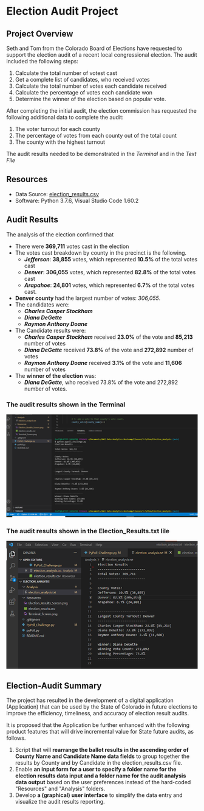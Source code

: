 # Election Audit Project

## Project Overview
Seth and Tom from the Colorado Board of Elections have requested to support the election audit of a recent local congressional election. The audit included the following steps:
1. Calculate the total number of votest cast
2. Get a complete list of candidates, who received votes
3. Calculate the total number of votes each candidate received
4. Calculate the percentage of votes each candidate won
5. Determine the winner of the election based on popular vote.

After completing the initial audit, the election commission has requested the following additional data to complete the audit:
1. The voter turnout for each county
2. The percentage of votes from each county out of the total count
3. The county with the highest turnout

The audit results needed to be demonstrated in the *Terminal* and in the *Text File*

## Resources
- Data Source: [election_results.csv](https://2u-data-curriculum-team.s3.amazonaws.com/dataviz-online/module_3/election_results.csv)
- Software: Python 3.7.6, Visual Studio Code 1.60.2

## Audit Results
The analysis of the election confirmed that
- There were **369,711** votes cast in the election
- The votes cast breakdown by county in the precinct is the following. 
  - ***Jefferson***: **38,855** votes, which represented **10.5%** of the total votes cast
  - ***Denver***: **306,055** votes, which represented **82.8%** of the total votes cast
  - ***Arapahoe***: **24,801** votes, which represented **6.7%** of the total votes cast.
- **Denver county** had the largest number of votes: *306,055*.
- The candidates were:
  - ***Charles Casper Stockham***
  - ***Diana DeGette***
  - ***Raymon Anthony Doane***
- The Candidate results were:
  - ***Charles Casper Stockham*** received **23.0%** of the vote and **85,213** number of votes
  - ***Diana DeGette*** received **73.8%** of the vote and **272,892** number of votes
  - ***Raymon Anthony Doane*** received **3.1%** of the vote and **11,606** number of votes
 - The **winner of the election** was:
   - ***Diana DeGette***, who received 73.8% of the vote and 272,892 number of votes.
   
### The audit results shown in the Terminal 
![Terminal Screenshot](/Resources/Terminal_Screen.png)

### The audit results shown in the Election_Results.txt lile
![Terminal Screenshot](/Resources/Election_Results_Screen.png)

## Election-Audit Summary
The project has resulted in the development of a digital application (Application) that can be used by the State of Colorado in future elections to improve the efficiency, timeliness, and accuracy of election result audits. 

It is proposed that the Application be further enhanced with the following product features that will drive incremental value for State future audits, as follows.
1. Script that will **rearrange the ballot results in the ascending order of County Name and Candidate Name data fields** to group together the results by County and by Candidate in the election_results.csv file.
2. Enable **an input form for a user to specify a folder name for the election results data input and a folder name for the audit analysis data output** based on the user preferences instead of the hard-coded "Resources" and "Analysis" folders.
3. Develop **a (graphical) user interface** to simplify the data entry and visualize the audit results reporting.

